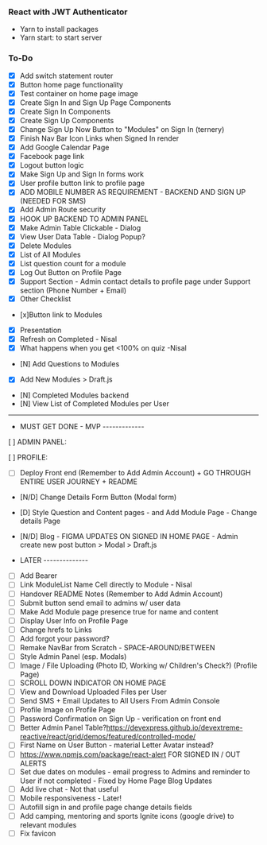 ### React with JWT Authenticator

* Yarn to install packages
* Yarn start: to start server

### To-Do

* [x] Add switch statement router
* [x] Button home page functionality
* [x] Test container on home page image
* [x] Create Sign In and Sign Up Page Components
* [x] Create Sign In Components
* [x] Create Sign Up Components
* [x] Change Sign Up Now Button to "Modules" on Sign In (ternery)
* [x] Finish Nav Bar Icon Links when Signed In render
* [x] Add Google Calendar Page
* [x] Facebook page link
* [x] Logout button logic
* [x] Make Sign Up and Sign In forms work
* [x] User profile button link to profile page
* [x] ADD MOBILE NUMBER AS REQUIREMENT - BACKEND AND SIGN UP (NEEDED FOR SMS)
* [x] Add Admin Route security 
* [x] HOOK UP BACKEND TO ADMIN PANEL
* [x] Make Admin Table Clickable - Dialog 
* [x] View User Data Table - Dialog Popup?
* [x] Delete Modules
* [x] List of All Modules
* [x] List question count for a module
* [x] Log Out Button on Profile Page
* [x] Support Section - Admin contact details to profile page under Support section (Phone Number + Email)
* [x] Other Checklist 
* [x]Button link to Modules
* [X] Presentation
* [X] Refresh on Completed - Nisal
* [x] What happens when you get <100% on quiz -Nisal
* [N] Add Questions to Modules 
* [X] Add New Modules > Draft.js
* [N] Completed Modules backend
* [N] View List of Completed Modules per User


---------------------------------------------------------------


* MUST GET DONE - MVP -------------

[ ] ADMIN PANEL:


[ ] PROFILE:
* [ ] Deploy Front end (Remember to Add Admin Account) + GO THROUGH ENTIRE USER JOURNEY + README
* [N/D] Change Details Form Button (Modal form)
* [D] Style Question and Content pages - and Add Module Page - Change details Page

* [N/D] Blog - FIGMA UPDATES ON SIGNED IN HOME PAGE - Admin create new post button > Modal > Draft.js



* LATER --------------
* [ ] Add Bearer
* [ ] Link ModuleList Name Cell directly to Module - Nisal
* [ ] Handover README Notes (Remember to Add Admin Account)
* [ ] Submit button send email to admins w/ user data
* [ ] Make Add Module page presence true for name and content
* [ ] Display User Info on Profile Page
* [ ] Change hrefs to Links
* [ ] Add forgot your password?
* [ ] Remake NavBar from Scratch - SPACE-AROUND/BETWEEN 
* [ ] Style Admin Panel (esp. Modals)
* [ ] Image / File Uploading (Photo ID, Working w/ Children's Check?) (Profile Page)
* [ ] SCROLL DOWN INDICATOR ON HOME PAGE
* [ ] View and Download Uploaded Files per User
* [ ] Send SMS + Email Updates to All Users From Admin Console
* [ ] Profile Image on Profile Page
* [ ] Password Confirmation on Sign Up - verification on front end
* [ ] Better Admin Panel Table?https://devexpress.github.io/devextreme-reactive/react/grid/demos/featured/controlled-mode/
* [ ] First Name on User Button - material Letter Avatar instead?
* [ ] https://www.npmjs.com/package/react-alert FOR SIGNED IN / OUT ALERTS
* [ ] Set due dates on modules - email progress to Admins and reminder to User if not completed - Fixed by Home Page Blog Updates
* [ ] Add live chat - Not that useful
* [ ] Mobile responsiveness - Later!
* [ ] Autofill sign in and profile page change details fields
* [ ] Add camping, mentoring and sports Ignite icons (google drive) to relevant modules
* [ ] Fix favicon